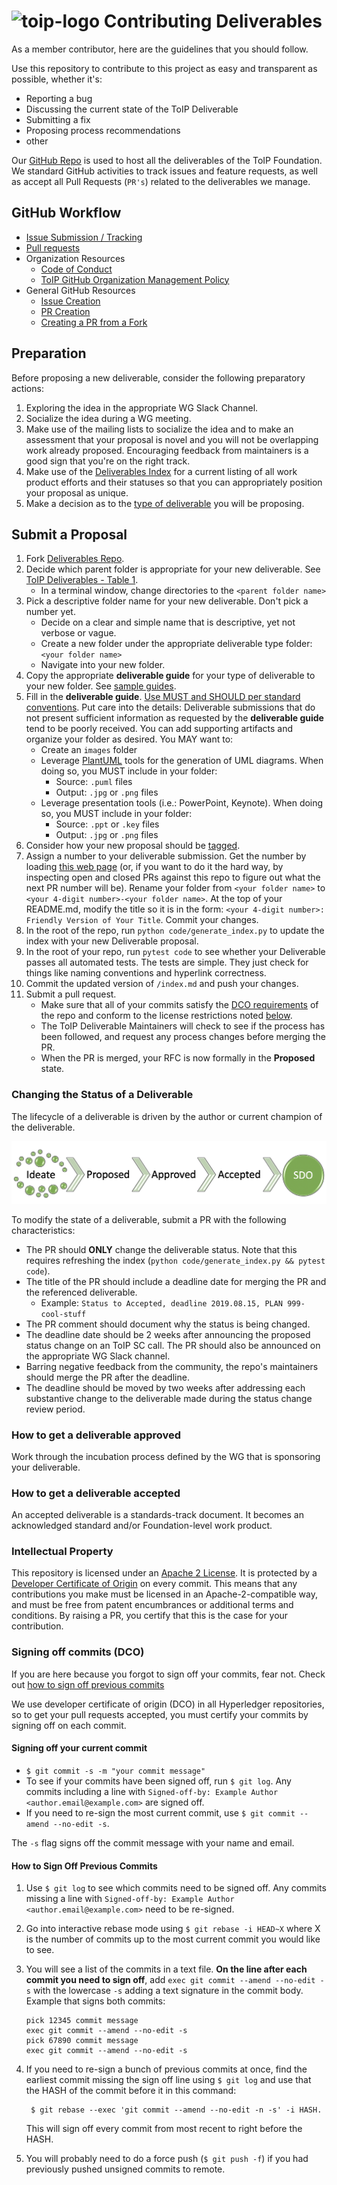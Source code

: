 # ![toip-logo](https://avatars0.githubusercontent.com/u/61128026?s=200&v=4) Contributing Deliverables

As a member contributor, here are the guidelines that you should follow.

Use this repository to contribute to this project as easy and transparent as possible, whether it's:

* Reporting a bug
* Discussing the current state of the ToIP Deliverable
* Submitting a fix
* Proposing process recommendations
* other

Our [GitHub Repo](https://github.com/trustoverip/deliverables) is used to host all the deliverables of the ToIP Foundation. We standard GitHub activities to track issues and feature requests, as well as accept all Pull Requests (`PR's`) related to the deliverables we manage.

## GitHub Workflow

* [Issue Submission / Tracking](./github-issues.md)
* [Pull requests](./github-pullrequests.md)
* Organization Resources
    * [Code of Conduct](../CODE_OF_CONDUCT.md)
    * [ToIP GitHub Organization Management Policy](https://github.com/trustoverip/admin/blob/master/GITHUB_ORG_MANAGEMENT_POLICY.md)
* General GitHub Resources
    * [Issue Creation](https://help.github.com/en/github/managing-your-work-on-github/creating-an-issue)
    * [PR Creation](https://help.github.com/en/github/collaborating-with-issues-and-pull-requests/creating-a-pull-request)
    * [Creating a PR from a Fork](https://help.github.com/en/github/collaborating-with-issues-and-pull-requests/creating-a-pull-request-from-a-fork)

## Preparation

Before proposing a new deliverable, consider the following preparatory actions:

1. Exploring the idea in the appropriate WG Slack Channel.
2. Socialize the idea during a WG meeting.
3. Make use of the mailing lists to socialize the idea and to make an assessment that your proposal is novel and you will not be overlapping work already proposed. Encouraging feedback from maintainers is a good sign that you're on the right track.
4. Make use of the [Deliverables Index](../index.md]) for a current listing of all work product efforts and their statuses so that you can appropriately position your proposal as unique.
5. Make a decision as to the [type of deliverable](./work_products.md) you will be proposing.

## Submit a Proposal

1. Fork [Deliverables Repo](https://github.com/trustoverip/deliverables).
2. Decide which parent folder is appropriate for your new deliverable. See [ToIP Deliverables - Table 1](./work_products.md).
    * In a terminal window, change directories to the `<parent folder name>`
3. Pick a descriptive folder name for your new deliverable. Don't pick a number yet.
    * Decide on a clear and simple name that is descriptive, yet not verbose or vague.
    * Create a new folder under the appropriate deliverable type folder: `<your folder name>`
    * Navigate into your new folder.
4. Copy the appropriate **deliverable guide** for your type of deliverable to your new folder. See [sample guides](./guides).
5. Fill in the **deliverable guide**. [Use MUST and SHOULD per standard conventions](https://tools.ietf.org/html/rfc2119). Put care into the details: Deliverable submissions that do not present sufficient information as requested by the **deliverable guide** tend to be poorly received. You can add supporting artifacts and organize your folder as desired. You MAY want to:
    * Create an `images` folder
    * Leverage [PlantUML](https://en.wikipedia.org/wiki/PlantUML) tools for the generation of UML diagrams. When doing so, you MUST include in your folder:
        * Source: `.puml` files
        * Output: `.jpg` or `.png` files
    * Leverage presentation tools (i.e.: PowerPoint, Keynote). When doing so, you MUST include in your folder:
        * Source: `.ppt` or `.key` files
        * Output: `.jpg` or `.png` files
6. Consider how your new proposal should be [tagged](../tags.md).
7. Assign a number to your deliverable submission. Get the number by loading <a target="rfcnum"
    href="https://trustoverip.github.io/next-deliverable-num/">this web page</a> (or,
    if you want to do it the hard way, by inspecting open and closed PRs against
    this repo to figure out what the next PR number will be). Rename your folder from
    `<your folder name>` to `<your 4-digit number>-<your folder name>`. At the
    top of your README.md, modify the title so it is in the form: `<your 4-digit
    number>: Friendly Version of Your Title`. Commit your changes.
8. In the root of the repo, run `python code/generate_index.py` to update the index
    with your new Deliverable proposal.
9. In the root of your repo, run `pytest code` to see whether your Deliverable passes all automated tests. The  tests are simple. They just check for things like naming conventions and hyperlink correctness.
10. Commit the updated version of `/index.md` and push your changes.
11. Submit a pull request.
    * Make sure that all of your commits satisfy the [DCO requirements](https://github.com/probot/dco#how-it-works) of the repo and conform to the license restrictions noted [below](#intellectual-property).
    * The ToIP Deliverable Maintainers will check to see if the process has been followed, and request any process changes before merging the PR.
    * When the PR is merged, your RFC is now formally in the **Proposed** state.

### Changing the Status of a Deliverable

The lifecycle of a deliverable is driven by the author or current champion of the deliverable.

![lifecycle](../_images/lifecycle.png)

To modify the state of a deliverable, submit a PR with the following characteristics:

* The PR should __ONLY__ change the deliverable status. Note that this requires refreshing the index (`python code/generate_index.py && pytest code`).
* The title of the PR should include a deadline date for merging the PR and the referenced deliverable.
    * Example: `Status to Accepted, deadline 2019.08.15, PLAN 999-cool-stuff`
* The PR comment should document why the status is being changed.
* The deadline date should be 2 weeks after announcing the proposed status change on an ToIP SC call. The PR should also be announced on the appropriate WG Slack channel.
* Barring negative feedback from the community, the repo's maintainers should merge the PR after the deadline.
* The deadline should be moved by two weeks after addressing each substantive change to the deliverable made during the status change review period.

### How to get a deliverable approved
Work through the incubation process defined by the WG that is sponsoring your deliverable.

### How to get a deliverable accepted
An accepted deliverable is a standards-track document. It becomes an acknowledged standard and/or Foundation-level work product.

### Intellectual Property

This repository is licensed under an [Apache 2 License](LICENSE). It is protected by a [Developer Certificate of Origin](https://developercertificate.org/) on every commit. This means that any contributions you make must be licensed in an Apache-2-compatible way, and must be free from patent encumbrances or additional terms and conditions. By raising a PR, you certify that this is the case for your contribution.

### Signing off commits (DCO)

If you are here because you forgot to sign off your commits, fear not. Check out [how to sign off previous commits](#how-to-sign-off-previous-commits)

We use developer certificate of origin (DCO) in all Hyperledger repositories, so to get your pull requests accepted, you must certify your commits by signing off on each commit.

#### Signing off your current commit
  - `$ git commit -s -m "your commit message"`
  - To see if your commits have been signed off, run `$ git log`. Any commits including a line with `Signed-off-by: Example Author <author.email@example.com>` are signed off.
  - If you need to re-sign the most current commit, use `$ git commit --amend --no-edit -s`.

The `-s` flag signs off the commit message with your name and email.

#### How to Sign Off Previous Commits

1. Use `$ git log` to see which commits need to be signed off. Any commits missing a line with `Signed-off-by: Example Author <author.email@example.com>` need to be re-signed.
2. Go into interactive rebase mode using `$ git rebase -i HEAD~X` where X is the number of commits up to the most current commit you would like to see.
3. You will see a list of the commits in a text file. **On the line after each commit you need to sign off**, add `exec git commit --amend --no-edit -s` with the lowercase `-s` adding a text signature in the commit body. Example that signs both commits:

   ```
   pick 12345 commit message
   exec git commit --amend --no-edit -s
   pick 67890 commit message
   exec git commit --amend --no-edit -s
   ```

4. If you need to re-sign a bunch of previous commits at once, find the earliest commit missing the sign off line using `$ git log` and use that the HASH of the commit before it in this command:
   ```
	$ git rebase --exec 'git commit --amend --no-edit -n -s' -i HASH.
   ```
   This will sign off every commit from most recent to right before the HASH.

5. You will probably need to do a force push (`$ git push -f`) if you had previously pushed unsigned commits to remote.
